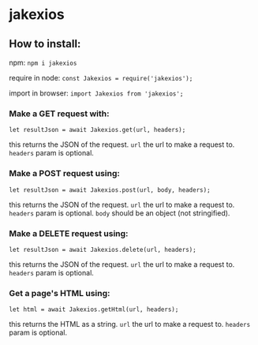 # jakexios

## How to install:

npm:
`npm i jakexios`

require in node:
`const Jakexios = require('jakexios');`

import in browser:
`import Jakexios from 'jakexios';`

### Make a GET request with:

`let resultJson = await Jakexios.get(url, headers);`

this returns the JSON of the request.
`url` the url to make a request to.
`headers` param is optional.

### Make a POST request using:

`let resultJson = await Jakexios.post(url, body, headers);`

this returns the JSON of the request.
`url` the url to make a request to.
`headers` param is optional.
`body` should be an object (not stringified).


### Make a DELETE request using:

`let resultJson = await Jakexios.delete(url, headers);`

this returns the JSON of the request.
`url` the url to make a request to.
`headers` param is optional.

### Get a page's HTML using:

`let html = await Jakexios.getHtml(url, headers);`

this returns the HTML as a string.
`url` the url to make a request to.
`headers` param is optional.